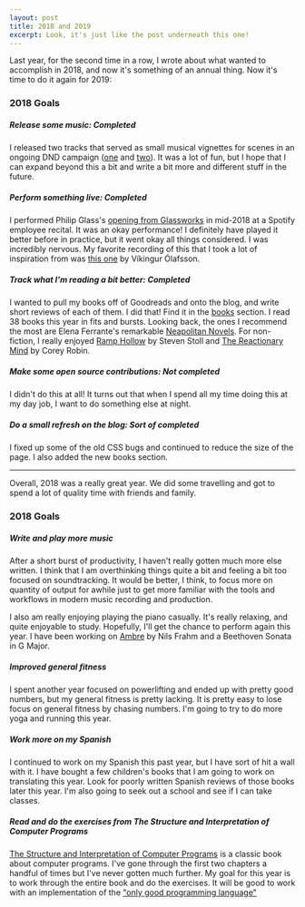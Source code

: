 ```yaml
---
layout: post
title: 2018 and 2019
excerpt: Look, it's just like the post underneath this one!
---
```


Last year, for the second time in a row, I wrote about what wanted to accomplish
in 2018, and now it's something of an annual thing. Now it's time to do it again
for 2019:

### 2018 Goals

##### Release some music: *Completed*

I released two tracks that served as small musical vignettes for scenes in an
ongoing DND campaign ([one][goldenfields] and [two][savage frontier]). It was a
lot of fun, but I hope that I can expand beyond this a bit and write a bit more
and different stuff in the future.

##### Perform something live: *Completed*

I performed Philip Glass's [opening from Glassworks][ben glassworks] in mid-2018
at a Spotify employee recital. It was an okay performance! I definitely have
played it better before in practice, but it went okay all things considered. I
was incredibly nervous. My favorite recording of this that I took a lot of
inspiration from was [this one][good glassworks] by Víkingur Ólafsson.

##### Track what I'm reading a bit better: *Completed*

I wanted to pull my books off of Goodreads and onto the blog, and write short
reviews of each of them. I did that! Find it in the [books](/books) section. I
read 38 books this year in fits and bursts. Looking back, the ones I recommend
the most are Elena Ferrante's remarkable [Neapolitan
Novels](/books/my-brilliant-friend). For non-fiction, I really enjoyed [Ramp
Hollow](/books/ramp-hollow) by Steven Stoll and [The Reactionary
Mind](/books/the-reactionary-mind) by Corey Robin.

##### Make some open source contributions: *Not completed*

I didn't do this at all! It turns out that when I spend all my time doing this
at my day job, I want to do something else at night.

##### Do a small refresh on the blog: *Sort of completed*

I fixed up some of the old CSS bugs and continued to reduce the size of the
page. I also added the new books section.

---

Overall, 2018 was a really great year. We did some travelling and got to spend a
lot of quality time with friends and family.

### 2018 Goals

##### Write and play more music

After a short burst of productivity, I haven't really gotten much more else
written. I think that I am overthinking things quite a bit and feeling a bit too
focused on soundtracking. It would be better, I think, to focus more on quantity
of output for awhile just to get more familiar with the tools and workflows in
modern music recording and production.

I also am really enjoying playing the piano casually. It's really relaxing, and
quite enjoyable to study. Hopefully, I'll get the chance to perform again this
year. I have been working on [Ambre][ambre] by Nils Frahm and a Beethoven Sonata
in G Major.

##### Improved general fitness

I spent another year focused on powerlifting and ended up with pretty good
numbers, but my general fitness is pretty lacking. It is pretty easy to lose
focus on general fitness by chasing numbers. I'm going to try to do more yoga
and running this year.

##### Work more on my Spanish

I continued to work on my Spanish this past year, but I have sort of hit a wall
with it. I have bought a few children's books that I am going to work on
translating this year. Look for poorly written Spanish reviews of those books
later this year. I'm also going to seek out a school and see if I can take
classes. 

##### Read and do the exercises from The Structure and Interpretation of Computer Programs

[The Structure and Interpretation of Computer Programs][sicp] is a classic book
about computer programs. I've gone through the first two chapters a handful of
times but I've never gotten much further. My goal for this year is to work
through the entire book and do the exercises. It will be good to work with an
implementation of the ["only good programming language"](https://xkcd.com/297/)

[goldenfields]: https://soundcloud.com/system-of-signs/goldenfields
[savage frontier]: https://soundcloud.com/system-of-signs/the-savage-frontier
[ben glassworks]: https://www.dropbox.com/s/jdkm486lvfd14lt/04_Ben_Smithgall.mov-high.x265.mp4?dl=0
[good glassworks]: https://open.spotify.com/track/2XYEu7Deyz20WeL6Py3XLc?si=K1DvXQTvRieRotTM9DdwNQ
[ambre]: https://open.spotify.com/track/71BqXMUdoiYHohiDlMihIR?si=gwyAnLnJQV6qfMAzy-6PTwr
[sicp]: https://mitpress.mit.edu/books/structure-and-interpretation-computer-programs-second-edition 

